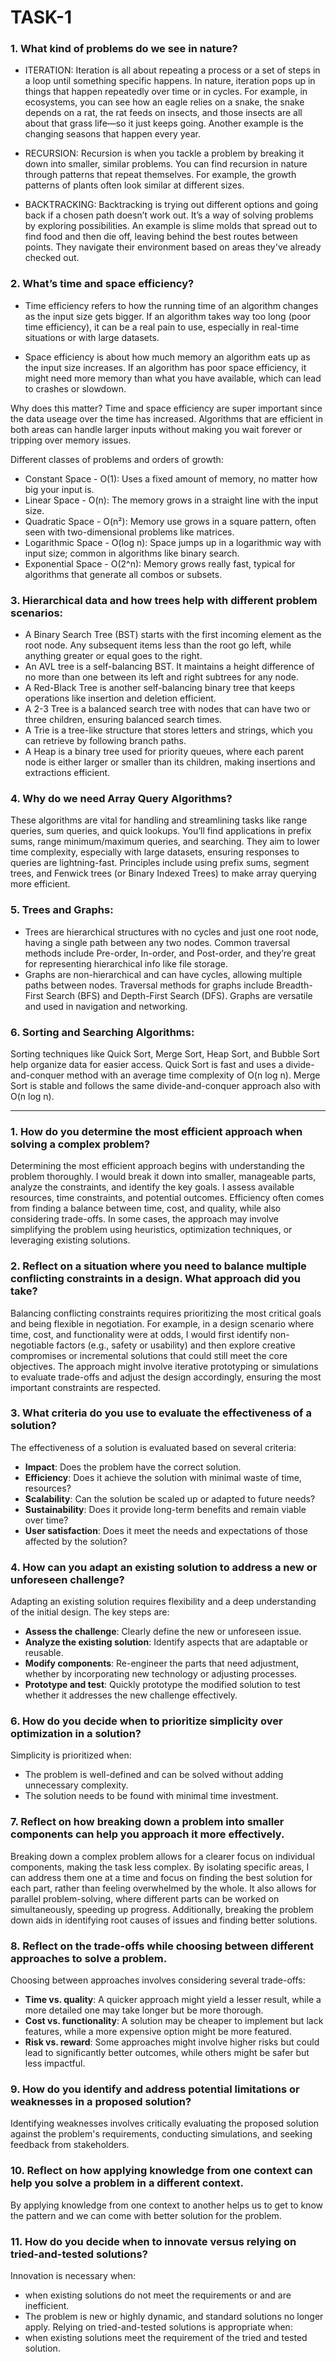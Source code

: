 # TASK-1
### 1. **What kind of problems do we see in nature?**

* ITERATION: Iteration is all about repeating a process or a set of steps in a loop until something specific happens. In nature, iteration pops up in things that happen repeatedly over time or in cycles. For example, in ecosystems, you can see how an eagle relies on a snake, the snake depends on a rat, the rat feeds on insects, and those insects are all about that grass life—so it just keeps going. Another example is the changing seasons that happen every year.

* RECURSION: Recursion is when you tackle a problem by breaking it down into smaller, similar problems. You can find recursion in nature through patterns that repeat themselves. For example, the growth patterns of plants often look similar at different sizes.

* BACKTRACKING: Backtracking is trying out different options and going back if a chosen path doesn’t work out. It’s a way of solving problems by exploring possibilities. An example is slime molds that spread out to find food and then die off, leaving behind the best routes between points. They navigate their environment based on areas they've already checked out.

### 2. **What’s time and space efficiency?**

* Time efficiency refers to how the running time of an algorithm changes as the input size gets bigger. If an algorithm takes way too long (poor time efficiency), it can be a real pain to use, especially in real-time situations or with large datasets.

* Space efficiency is about how much memory an algorithm eats up as the input size increases. If an algorithm has poor space efficiency, it might need more memory than what you have available, which can lead to crashes or slowdown.

Why does this matter?
Time and space efficiency are super important since the data useage over the time has increased. Algorithms that are efficient in both areas can handle larger inputs without making you wait forever or tripping over memory issues.

Different classes of problems and orders of growth:
- Constant Space - O(1): Uses a fixed amount of memory, no matter how big your input is.
- Linear Space - O(n): The memory grows in a straight line with the input size.
- Quadratic Space - O(n²): Memory use grows in a square pattern, often seen with two-dimensional problems like matrices.
- Logarithmic Space - O(log n): Space jumps up in a logarithmic way with input size; common in algorithms like binary search.
- Exponential Space - O(2^n): Memory grows really fast, typical for algorithms that generate all combos or subsets.

### 3. **Hierarchical data and how trees help with different problem scenarios:**
* A Binary Search Tree (BST) starts with the first incoming element as the root node. Any subsequent items less than the root go left, while anything greater or equal goes to the right.
* An AVL tree is a self-balancing BST. It maintains a height difference of no more than one between its left and right subtrees for any node.
* A Red-Black Tree is another self-balancing binary tree that keeps operations like insertion and deletion efficient.
* A 2-3 Tree is a balanced search tree with nodes that can have two or three children, ensuring balanced search times.
* A Trie is a tree-like structure that stores letters and strings, which you can retrieve by following branch paths.
* A Heap is a binary tree used for priority queues, where each parent node is either larger or smaller than its children, making insertions and extractions efficient.

### 4. **Why do we need Array Query Algorithms?** 
 These algorithms are vital for handling and streamlining tasks like range queries, sum queries, and quick lookups. You’ll find applications in prefix sums, range minimum/maximum queries, and searching. They aim to lower time complexity, especially with large datasets, ensuring responses to queries are lightning-fast. Principles include using prefix sums, segment trees, and Fenwick trees (or Binary Indexed Trees) to make array querying more efficient.

### 5. **Trees and Graphs:**
 * Trees are hierarchical structures with no cycles and just one root node, having a single path between any two nodes. Common traversal methods include Pre-order, In-order, and Post-order, and they’re great for representing hierarchical info like file storage.
* Graphs are non-hierarchical and can have cycles, allowing multiple paths between nodes. Traversal methods for graphs include Breadth-First Search (BFS) and Depth-First Search (DFS). Graphs are versatile and used in navigation and networking.

### 6. **Sorting and Searching Algorithms:**
Sorting techniques like Quick Sort, Merge Sort, Heap Sort, and Bubble Sort help organize data for easier access. Quick Sort is fast and uses a divide-and-conquer method with an average time complexity of O(n log n). Merge Sort is stable and follows the same divide-and-conquer approach also with O(n log n).

---

### 1. **How do you determine the most efficient approach when solving a complex problem?**
   Determining the most efficient approach begins with understanding the problem thoroughly. I would break it down into smaller, manageable parts, analyze the constraints, and identify the key goals. I assess available resources, time constraints, and potential outcomes. Efficiency often comes from finding a balance between time, cost, and quality, while also considering trade-offs. In some cases, the approach may involve simplifying the problem using heuristics, optimization techniques, or leveraging existing solutions.

### 2. **Reflect on a situation where you need to balance multiple conflicting constraints in a design. What approach did you take?**
   Balancing conflicting constraints requires prioritizing the most critical goals and being flexible in negotiation. For example, in a design scenario where time, cost, and functionality were at odds, I would first identify non-negotiable factors (e.g., safety or usability) and then explore creative compromises or incremental solutions that could still meet the core objectives. The approach might involve iterative prototyping or simulations to evaluate trade-offs and adjust the design accordingly, ensuring the most important constraints are respected.

### 3. **What criteria do you use to evaluate the effectiveness of a solution?**
   The effectiveness of a solution is evaluated based on several criteria:
   - **Impact**: Does the problem have the correct solution.
   - **Efficiency**: Does it achieve the solution with minimal waste of time, resources?
   - **Scalability**: Can the solution be scaled up or adapted to future needs?
   - **Sustainability**: Does it provide long-term benefits and remain viable over time?
   - **User satisfaction**: Does it meet the needs and expectations of those affected by the solution?

### 4. **How can you adapt an existing solution to address a new or unforeseen challenge?**
   Adapting an existing solution requires flexibility and a deep understanding of the initial design. The key steps are:
   - **Assess the challenge**: Clearly define the new or unforeseen issue.
   - **Analyze the existing solution**: Identify aspects that are adaptable or reusable.
   - **Modify components**: Re-engineer the parts that need adjustment, whether by incorporating new technology or adjusting processes.
   - **Prototype and test**: Quickly prototype the modified solution to test whether it addresses the new challenge effectively.

### 6. **How do you decide when to prioritize simplicity over optimization in a solution?**
   Simplicity is prioritized when:
   - The problem is well-defined and can be solved without adding unnecessary complexity.
   - The solution needs to be found with minimal time investment.

### 7. **Reflect on how breaking down a problem into smaller components can help you approach it more effectively.**
   Breaking down a complex problem allows for a clearer focus on individual components, making the task less complex. By isolating specific areas, I can address them one at a time and focus on finding the best solution for each part, rather than feeling overwhelmed by the whole. It also allows for parallel problem-solving, where different parts can be worked on simultaneously, speeding up progress. Additionally, breaking the problem down aids in identifying root causes of issues and finding better solutions.

### 8. **Reflect on the trade-offs while choosing between different approaches to solve a problem.**
   Choosing between approaches involves considering several trade-offs:
   - **Time vs. quality**: A quicker approach might yield a lesser result, while a more detailed one may take longer but be more thorough.
   - **Cost vs. functionality**: A solution may be cheaper to implement but lack features, while a more expensive option might be more featured.
   - **Risk vs. reward**: Some approaches might involve higher risks but could lead to significantly better outcomes, while others might be safer but less impactful.

### 9. **How do you identify and address potential limitations or weaknesses in a proposed solution?**
   Identifying weaknesses involves critically evaluating the proposed solution against the problem's requirements, conducting simulations, and seeking feedback from stakeholders.

### 10. **Reflect on how applying knowledge from one context can help you solve a problem in a different context.**
   By applying knowledge from one context to another helps us to get to know the pattern and we can come with better solution for the problem.

### 11. **How do you decide when to innovate versus relying on tried-and-tested solutions?**
   Innovation is necessary when:
   - when existing solutions do not meet the requirements or and are inefficient.
  - The problem is new or highly dynamic, and standard solutions no longer apply.
   Relying on tried-and-tested solutions is appropriate when:
   - when existing solutions meet the requirement of the tried and tested solution.
